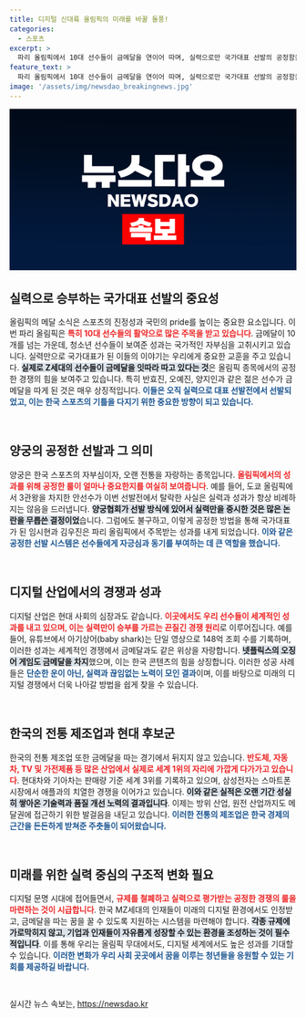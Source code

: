 ```yaml
---
title: 디지털 신대륙 올림픽의 미래를 바꿀 돌풍!
categories:
  - 스포츠
excerpt: >
  파리 올림픽에서 10대 선수들이 금메달을 연이어 따며, 실력으로만 국가대표 선발의 공정함을 증명했다. 디지털 시대에서도 이러한 경쟁의 룰을 적용하면 MZ 세대가 글로벌 무대에서 큰 성과를 이룰 수 있을 것이다.
feature_text: >
  파리 올림픽에서 10대 선수들이 금메달을 연이어 따며, 실력으로만 국가대표 선발의 공정함을 증명했다. 디지털 시대에서도 이러한 경쟁의 룰을 적용하면 MZ 세대가 글로벌 무대에서 큰 성과를 이룰 수 있을 것이다.
image: '/assets/img/newsdao_breakingnews.jpg'
---
```


<p><img src="/assets/img/newsdao_breakingnews.jpg" alt="ontimetimes 속보" /></p>

<h2 data-ke-size="size26">실력으로 승부하는 국가대표 선발의 중요성</h2>

<p data-ke-size="size16">올림픽의 메달 소식은 스포츠의 진정성과 국민의 pride를 높이는 중요한 요소입니다. 이번 파리 올림픽은 <b><span style="color: #ee2323;">특히 10대 선수들의 활약으로 많은 주목을 받고 있습니다</span></b>. 금메달이 10개를 넘는 가운데, 청소년 선수들이 보여준 성과는 국가적인 자부심을 고취시키고 있습니다. 실력만으로 국가대표가 된 이들의 이야기는 우리에게 중요한 교훈을 주고 있습니다. <b><span style="background-color: #21538527;">실제로 Z세대의 선수들이 금메달을 잇따라 따고 있다는 것</span></b>은 올림픽 종목에서의 공정한 경쟁의 힘을 보여주고 있습니다. 특히 반효진, 오예진, 양지인과 같은 젊은 선수가 금메달을 따게 된 것은 매우 상징적입니다. <b><span style="color: #1a5490;">이들은 오직 실력으로 대표 선발전에서 선발되었고, 이는 한국 스포츠의 기틀을 다지기 위한 중요한 방향이 되고 있습니다.</span></b></p>

<p data-ke-size="size16">&nbsp;</p>

<h2 data-ke-size="size26">양궁의 공정한 선발과 그 의미</h2>

<p data-ke-size="size16">양궁은 한국 스포츠의 자부심이자, 오랜 전통을 자랑하는 종목입니다. <b><span style="color: #ee2323;">올림픽에서의 성과를 위해 공정한 룰이 얼마나 중요한지를 여실히 보여줍니다</span></b>. 예를 들어, 도쿄 올림픽에서 3관왕을 차지한 안선수가 이번 선발전에서 탈락한 사실은 실력과 성과가 항상 비례하지는 않음을 드러냅니다. <b><span style="background-color: #21538527;">양궁협회가 선발 방식에 있어서 실력만을 중시한 것은 많은 논란을 무릅쓴 결정이었</span></b>습니다. 그럼에도 불구하고, 이렇게 공정한 방법을 통해 국가대표가 된 임시현과 김우진은 파리 올림픽에서 주목받는 성과를 내게 되었습니다. <b><span style="color: #1a5490;">이와 같은 공정한 선발 시스템은 선수들에게 자긍심과 동기를 부여하는 데 큰 역할을 했습니다.</span></b></p>

<p data-ke-size="size16">&nbsp;</p>

<h2 data-ke-size="size26">디지털 산업에서의 경쟁과 성과</h2>

<p data-ke-size="size16">디지털 산업은 현대 사회의 심장과도 같습니다. <b><span style="color: #ee2323;">이곳에서도 우리 선수들이 세계적인 성과를 내고 있으며, 이는 실력만이 승부를 가르는 끈질긴 경쟁 원리</span></b>로 이루어집니다. 예를 들어, 유튜브에서 아기상어(baby shark)는 단일 영상으로 148억 조회 수를 기록하며, 이러한 성과는 세계적인 경쟁에서 금메달과도 같은 위상을 자랑합니다. <b><span style="background-color: #21538527;">넷플릭스의 오징어 게임도 금메달을 차지</span></b>했으며, 이는 한국 콘텐츠의 힘을 상징합니다. 이러한 성공 사례들은 <b><span style="color: #1a5490;">단순한 운이 아닌, 실력과 끊임없는 노력이 모인 결과</span></b>이며, 이를 바탕으로 미래의 디지털 경쟁에서 더욱 나아갈 방법을 쉽게 찾을 수 있습니다.</p>

<p data-ke-size="size16">&nbsp;</p>

<h2 data-ke-size="size26">한국의 전통 제조업과 현대 후보군</h2>

<p data-ke-size="size16">한국의 전통 제조업 또한 금메달을 따는 경기에서 뒤지지 않고 있습니다. <b><span style="color: #ee2323;">반도체, 자동차, TV 및 가전제품 등 많은 산업에서 실제로 세계 1위의 자리에 가깝게 다가가고 있습니다</span></b>. 현대차와 기아차는 판매량 기준 세계 3위를 기록하고 있으며, 삼성전자는 스마트폰 시장에서 애플과의 치열한 경쟁을 이어가고 있습니다. <b><span style="background-color: #21538527;">이와 같은 실적은 오랜 기간 성실히 쌓아온 기술력과 품질 개선 노력의 결과입니다</span></b>. 이제는 방위 산업, 원전 산업까지도 메달권에 접근하기 위한 발걸음을 내딛고 있습니다. <b><span style="color: #1a5490;">이러한 전통의 제조업은 한국 경제의 근간을 든든하게 받쳐준 주춧돌이 되어왔습니다.</span></b></p>

<p data-ke-size="size16">&nbsp;</p>

<h2 data-ke-size="size26">미래를 위한 실력 중심의 구조적 변화 필요</h2>

<p data-ke-size="size16">디지털 문명 시대에 접어들면서, <b><span style="color: #ee2323;">규제를 철폐하고 실력으로 평가받는 공정한 경쟁의 룰을 마련하는 것이 시급합니다</span></b>. 한국 MZ세대의 인재들이 미래의 디지털 환경에서도 인정받고, 금메달을 따는 꿈을 꿀 수 있도록 지원하는 시스템을 마련해야 합니다. <b><span style="background-color: #21538527;">각종 규제에 가로막히지 않고, 기업과 인재들이 자유롭게 성장할 수 있는 환경을 조성하는 것이 필수적입니다</span></b>. 이를 통해 우리는 올림픽 무대에서도, 디지털 세계에서도 높은 성과를 기대할 수 있습니다. <b><span style="color: #1a5490;">이러한 변화가 우리 사회 곳곳에서 꿈을 이루는 청년들을 응원할 수 있는 기회를 제공하길 바랍니다.</span></b></p>

<p data-ke-size="size16">&nbsp;</p>
실시간 뉴스 속보는, <a href="https://newsdao.kr" rel="dofollow">https://newsdao.kr</a>


